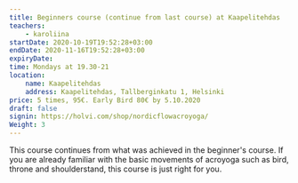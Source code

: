 ```yaml
---
title: Beginners course (continue from last course) at Kaapelitehdas
teachers:
    - karoliina
startDate: 2020-10-19T19:52:28+03:00
endDate: 2020-11-16T19:52:28+03:00
expiryDate:
time: Mondays at 19.30-21
location: 
    name: Kaapelitehdas
    address: Kaapelitehdas, Tallberginkatu 1, Helsinki
price: 5 times, 95€. Early Bird 80€ by 5.10.2020
draft: false
signin: https://holvi.com/shop/nordicflowacroyoga/
Weight: 3
---
```

This course continues from what was achieved in the beginner's course. If you are already familiar with the basic 
movements of acroyoga such as bird, throne and shoulderstand, this course is just right for you.